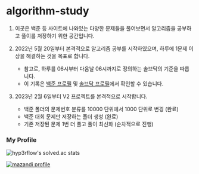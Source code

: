 # algorithm-study

1. 이곳은 백준 등 사이트에 나와있는 다양한 문제들을 풀어보면서 알고리즘을 공부하고 풀이를 저장하기 위한 공간입니다.

2. 2022년 5월 20일부터 본격적으로 알고리즘 공부를 시작하였으며, 하루에 1문제 이상을 해결하는 것을 목표로 합니다.

    * 참고로, 하루를 06시부터 다음날 06시까지로 정의하는 솔브닥의 기준을 따릅니다.
    * 이 기록은 [백준 프로필](https://www.acmicpc.net/user/infikei) 및 [솔브닥 프로필](https://solved.ac/profile/infikei)에서 확인할 수 있습니다.

3. 2023년 2월 6일부터 V2 프로젝트를 본격적으로 시작합니다.

    * 백준 폴더의 문제번호 분류를 10000 단위에서 1000 단위로 변경 (완료)
    * 백준 대회 문제만 저장하는 폴더 생성 (완료)
    * 기존 저장된 문제 1번 더 풀고 풀이 최신화 (순차적으로 진행)

### My Profile

![hyp3rflow's solved.ac stats](https://github-readme-solvedac.hyp3rflow.vercel.app/api/?handle=infikei)

<!-- [![mazassumnida profile](http://mazassumnida.wtf/api/v2/generate_badge?boj=infikei)](https://solved.ac/profile/infikei) -->

[![mazandi profile](http://mazandi.herokuapp.com/api?handle=infikei&theme=dark)](https://solved.ac/profile/infikei)
